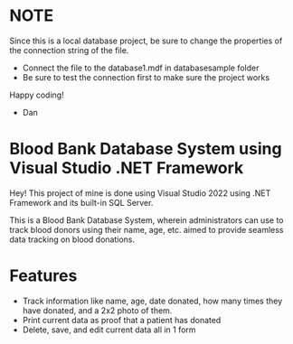 # NOTE

Since this is a local database project, be sure to change the properties of the connection string of the file.
- Connect the file to the database1.mdf in databasesample folder
- Be sure to test the connection first to make sure the project works

Happy coding!
- Dan

# Blood Bank Database System using Visual Studio .NET Framework

Hey! This project of mine is done using Visual Studio 2022 using .NET Framework and its built-in SQL Server.

This is a Blood Bank Database System, wherein administrators can use to track blood donors using their name, age, etc. aimed to provide seamless data tracking on blood donations.

# Features

- Track information like name, age, date donated, how many times they have donated, and a 2x2 photo of them.
- Print current data as proof that a patient has donated
- Delete, save, and edit current data all in 1 form
